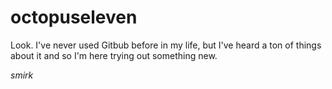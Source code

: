# octopuseleven

Look. I've never used Gitbub before in my life, but I've heard a ton of things about it and so I'm here trying out something new.

*smirk*
